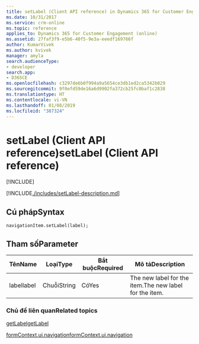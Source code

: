 ```yaml
---
title: setLabel (Client API reference) in Dynamics 365 for Customer Engagement| MicrosoftDocs
ms.date: 10/31/2017
ms.service: crm-online
ms.topic: reference
applies_to: Dynamics 365 for Customer Engagement (online)
ms.assetid: 27faf3f9-e5b6-40f5-9e3a-eeedf169766f
author: KumarVivek
ms.author: kvivek
manager: amyla
search.audienceType:
- developer
search.app:
- D365CE
ms.openlocfilehash: c3297de6b0f994a9a5654ce3db1ed2ca5342b029
ms.sourcegitcommit: 9f0efd59de16a6d9902fa372cb25fc0baf1c2838
ms.translationtype: HT
ms.contentlocale: vi-VN
ms.lasthandoff: 01/08/2019
ms.locfileid: "387324"
---
```

# <a name="setlabel-client-api-reference"></a><span data-ttu-id="d73fe-102">setLabel (Client API reference)</span><span class="sxs-lookup"><span data-stu-id="d73fe-102">setLabel (Client API reference)</span></span>

[!INCLUDE[](../../../../includes/cc_applies_to_update_9_0_0.md)]

[!INCLUDE[./includes/setLabel-description.md](./includes/setLabel-description.md)]

## <a name="syntax"></a><span data-ttu-id="d73fe-103">Cú pháp</span><span class="sxs-lookup"><span data-stu-id="d73fe-103">Syntax</span></span>

`navigationItem.setLabel(label);`

## <a name="parameter"></a><span data-ttu-id="d73fe-104">Tham số</span><span class="sxs-lookup"><span data-stu-id="d73fe-104">Parameter</span></span>

|<span data-ttu-id="d73fe-105">Tên</span><span class="sxs-lookup"><span data-stu-id="d73fe-105">Name</span></span>|<span data-ttu-id="d73fe-106">Loại</span><span class="sxs-lookup"><span data-stu-id="d73fe-106">Type</span></span>|<span data-ttu-id="d73fe-107">Bắt buộc</span><span class="sxs-lookup"><span data-stu-id="d73fe-107">Required</span></span>|<span data-ttu-id="d73fe-108">Mô tả</span><span class="sxs-lookup"><span data-stu-id="d73fe-108">Description</span></span>|
|--|--|--|--|
|<span data-ttu-id="d73fe-109">label</span><span class="sxs-lookup"><span data-stu-id="d73fe-109">label</span></span>|<span data-ttu-id="d73fe-110">Chuỗi</span><span class="sxs-lookup"><span data-stu-id="d73fe-110">String</span></span>|<span data-ttu-id="d73fe-111">Có</span><span class="sxs-lookup"><span data-stu-id="d73fe-111">Yes</span></span>|<span data-ttu-id="d73fe-112">The new label for the item.</span><span class="sxs-lookup"><span data-stu-id="d73fe-112">The new label for the item.</span></span>|

### <a name="related-topics"></a><span data-ttu-id="d73fe-113">Chủ đề liên quan</span><span class="sxs-lookup"><span data-stu-id="d73fe-113">Related topics</span></span>

[<span data-ttu-id="d73fe-114">getLabel</span><span class="sxs-lookup"><span data-stu-id="d73fe-114">getLabel</span></span>](getLabel.md)

[<span data-ttu-id="d73fe-115">formContext.ui.navigation</span><span class="sxs-lookup"><span data-stu-id="d73fe-115">formContext.ui.navigation</span></span>](../formContext-ui-navigation.md)



